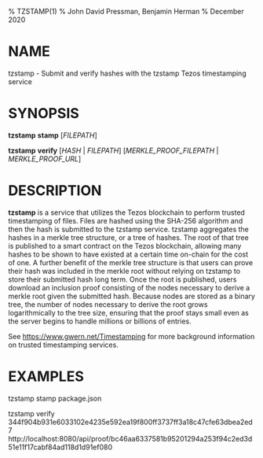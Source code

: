 % TZSTAMP(1)
% John David Pressman, Benjamin Herman
% December 2020

# NAME

tzstamp - Submit and verify hashes with the tzstamp Tezos timestamping service

# SYNOPSIS

**tzstamp** **stamp** [*FILEPATH*]

**tzstamp** **verify** [*HASH* | *FILEPATH*] [*MERKLE_PROOF_FILEPATH* | *MERKLE_PROOF_URL*]

# DESCRIPTION

**tzstamp** is a service that utilizes the Tezos blockchain to perform
trusted timestamping of files. Files are hashed using the SHA-256 algorithm and
then the hash is submitted to the tzstamp service. tzstamp aggregates the hashes
in a merkle tree structure, or a tree of hashes. The root of that tree is
published to a smart contract on the Tezos blockchain, allowing many hashes to
be shown to have existed at a certain time on-chain for the cost of one. A
further benefit of the merkle tree structure is that users can prove their hash
was included in the merkle root without relying on tzstamp to store their
submitted hash long term. Once the root is published, users download an
inclusion proof consisting of the nodes necessary to derive a merkle root given
the submitted hash. Because nodes are stored as a binary tree, the number of
nodes necessary to derive the root grows logarithmically to the tree size,
ensuring that the proof stays small even as the server begins to handle millions
or billions of entries.

See https://www.gwern.net/Timestamping for more background information on
trusted timestamping services.

# EXAMPLES

tzstamp stamp package.json

tzstamp verify 344f904b931e6033102e4235e592ea19f800ff3737ff3a18c47cfe63dbea2ed7 http://localhost:8080/api/proof/bc46aa6337581b95201294a253f94c2ed3d51e11f17cabf84ad118d1d91ef080

